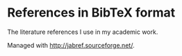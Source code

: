 References in BibTeX format
===========================

The literature references I use in my academic work.

Managed with <http://jabref.sourceforge.net/>.